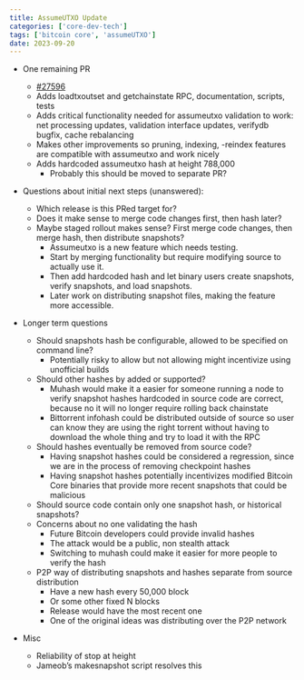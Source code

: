 ```yaml
---
title: AssumeUTXO Update
categories: ['core-dev-tech']
tags: ['bitcoin core', 'assumeUTXO']
date: 2023-09-20
---
```


- One remaining PR
  - [#27596](https://github.com/bitcoin/bitcoin/pull/27596)
  - Adds loadtxoutset and getchainstate RPC, documentation, scripts, tests
  - Adds critical functionality needed for assumeutxo validation to work: net processing updates, validation interface updates, verifydb bugfix, cache rebalancing
  - Makes other improvements so pruning, indexing, -reindex features are compatible with assumeutxo and work nicely
  - Adds hardcoded assumeutxo hash at height 788,000
    - Probably this should be moved to separate PR?

- Questions about initial next steps (unanswered):
  - Which release is this PRed target for?
  - Does it make sense to merge code changes first, then hash later?
  - Maybe staged rollout makes sense? First merge code changes, then merge hash, then distribute snapshots?
    - Assumeutxo is a new feature which needs testing.
    - Start by merging functionality but require modifying source to actually use it.
    - Then add hardcoded hash and let binary users create snapshots, verify snapshots, and load snapshots.
    - Later work on distributing snapshot files, making the feature more accessible.

- Longer term questions
  - Should snapshots hash be configurable, allowed to be specified on command line?
    - Potentially risky to allow but not allowing might incentivize using unofficial builds
  - Should other hashes by added or supported?
    - Muhash would make it a easier for someone running a node to verify snapshot hashes hardcoded in source code are correct, because no it will no longer require rolling back chainstate
    - Bittorrent infohash could be distributed outside of source so user can know they are using the right torrent without having to download the whole thing and try to load it with the RPC
  - Should hashes eventually be removed from source code?
    - Having snapshot hashes could be considered a regression, since we are in the process of removing checkpoint hashes
    - Having snapshot hashes potentially incentivizes modified Bitcoin Core binaries that provide more recent snapshots that could be malicious
  - Should source code contain only one snapshot hash, or historical snapshots?
  - Concerns about no one validating the hash
    - Future Bitcoin developers could provide invalid hashes
    - The attack would be a public, non stealth attack
    - Switching to muhash could make it easier for more people to verify the hash
  - P2P way of distributing snapshots and hashes separate from source distribution
    - Have a new hash every 50,000 block
    - Or some other fixed N blocks
    - Release would have the most recent one
    - One of the original ideas was distributing over the P2P network

- Misc
  - Reliability of stop at height
  - Jameob’s makesnapshot script resolves this
